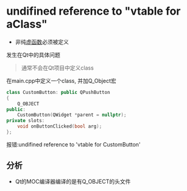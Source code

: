 # undifined reference to "vtable for aClass"

- 非纯[虚函数](c++_Virtual_Function.md)必须被定义

发生在Qt中的具体问题

> 通常不会在Qt项目中定义class

在main.cpp中定义一个class, 并加Q_Object宏

```c++
class CustomButton: public QPushButton
{
    Q_OBJECT
public:
    CustomButton(QWidget *parent = nullptr); 
private slots:
    void onButtonClicked(bool arg);
};
```

报错:undifined reference to 'vtable for CustomButton'

## 分析

- Qt的MOC编译器编译的是有Q_OBJECT的头文件